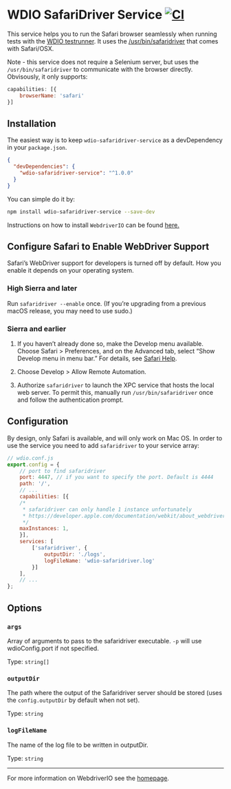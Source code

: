 # WDIO SafariDriver Service [![CI](https://github.com/webdriverio-community/wdio-safaridriver-service/actions/workflows/ci.yml/badge.svg?branch=main)](https://github.com/webdriverio-community/wdio-safaridriver-service/actions/workflows/ci.yml)

This service helps you to run the Safari browser seamlessly when running tests with the [WDIO testrunner](http://webdriver.io/guide/testrunner/gettingstarted.html). It uses the [/usr/bin/safaridriver](https://developer.apple.com/documentation/webkit/testing_with_webdriver_in_safari) that comes with Safari/OSX.

Note - this service does not require a Selenium server, but uses the `/usr/bin/safaridriver` to communicate with the browser directly. Obvisously, it only supports:

```js
capabilities: [{
    browserName: 'safari'
}]
```

## Installation

The easiest way is to keep `wdio-safaridriver-service` as a devDependency in your `package.json`.

```json
{
  "devDependencies": {
    "wdio-safaridriver-service": "^1.0.0"
  }
}
```

You can simple do it by:

```bash
npm install wdio-safaridriver-service --save-dev
```

Instructions on how to install `WebdriverIO` can be found [here.](http://webdriver.io/guide/getstarted/install.html)

## Configure Safari to Enable WebDriver Support

Safari’s WebDriver support for developers is turned off by default. How you enable it depends on your operating system.

### High Sierra and later

Run `safaridriver --enable` once. (If you’re upgrading from a previous macOS release, you may need to use sudo.)

### Sierra and earlier

1. If you haven’t already done so, make the Develop menu available. Choose Safari > Preferences, and on the Advanced tab, select “Show Develop menu in menu bar.” For details, see [Safari Help](https://support.apple.com/guide/safari/welcome).

2. Choose Develop > Allow Remote Automation.

3. Authorize `safaridriver` to launch the XPC service that hosts the local web server. To permit this, manually run `/usr/bin/safaridriver` once and follow the authentication prompt.

## Configuration

By design, only Safari is available, and will only work on Mac OS. In order to use the service you need to add `safaridriver` to your service array:

```js
// wdio.conf.js
export.config = {
    // port to find safaridriver
    port: 4447, // if you want to specify the port. Default is 4444
    path: '/',
    // ...
    capabilities: [{
    /*
     * safaridriver can only handle 1 instance unfortunately
     * https://developer.apple.com/documentation/webkit/about_webdriver_for_safari
     */
    maxInstances: 1,
    }],
    services: [
        ['safaridriver', {
            outputDir: './logs',
            logFileName: 'wdio-safaridriver.log'
        }]
    ],
    // ...
};
```

## Options

### `args`

Array of arguments to pass to the safaridriver executable. `-p` will use wdioConfig.port if not specified.

Type: `string[]`

### `outputDir`

The path where the output of the Safaridriver server should be stored (uses the `config.outputDir` by default when not set).

Type: `string`

### `logFileName`

The name of the log file to be written in outputDir.

Type: `string`

----

For more information on WebdriverIO see the [homepage](http://webdriver.io).
